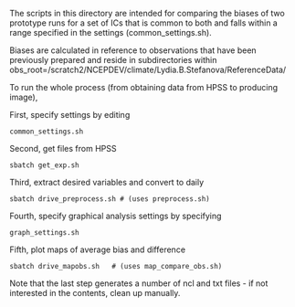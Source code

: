 The scripts in this directory are intended for comparing the biases of two prototype runs for a set of ICs that is common to both and falls within a range specified in the settings (common_settings.sh).

Biases are calculated in reference to observations that have been previously prepared and reside in subdirectories within obs_root=/scratch2/NCEPDEV/climate/Lydia.B.Stefanova/ReferenceData/

To run the whole process (from obtaining data from HPSS to producing image),

First, specify settings by editing
    
    common_settings.sh
   
Second, get files from HPSS

    sbatch get_exp.sh

Third, extract desired variables and convert to daily

    sbatch drive_preprocess.sh # (uses preprocess.sh)

Fourth, specify graphical analysis settings by specifying

    graph_settings.sh
    
Fifth, plot maps of average bias and difference

    sbatch drive_mapobs.sh   # (uses map_compare_obs.sh)

Note that the last step generates a number of ncl and txt files - if not interested in the contents, clean up manually.
